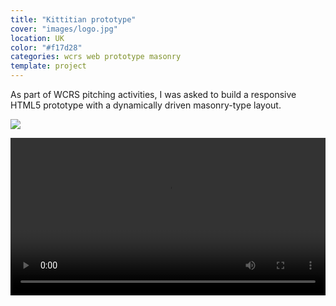 ```yaml
---
title: "Kittitian prototype"
cover: "images/logo.jpg"
location: UK
color: "#f17d28"
categories: wcrs web prototype masonry
template: project
---
```


As part of WCRS pitching activities, I was asked to build a responsive HTML5 prototype with a dynamically driven masonry-type layout.

![](/work/kittitian/images/1.png)

<video width="100%" controls>
    <source src="/work/kittitian/images/kittitian.mp4" type="video/mp4" />
</video>
